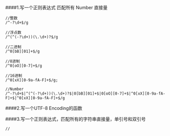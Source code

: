 ####1.写一个正则表达式 匹配所有 Number 直接量


```
//整数
/^-?\d+$/g

//浮点数
/^(^(-?\d+))(\.\d+)?$/g

//二进制
/^0[bB][01]+$/g

//8进制
/^0[oO][0-7]+$/g

//16进制
/^0[xX][0-9a-fA-F]+$/g;

//Number
/^-?\d+$|^(^(-?\d+))(\.\d+)?$|0[bB][01]+$|0[oO][0-7]+$|^0[xX][0-9a-fA-F]+$|^0[xX][0-9a-fA-F]+$/g
```

####2.写一个UTF-8 Encoding的函数


####3.写一个正则表达式，匹配所有的字符串直接量，单引号和双引号

```
//
```
